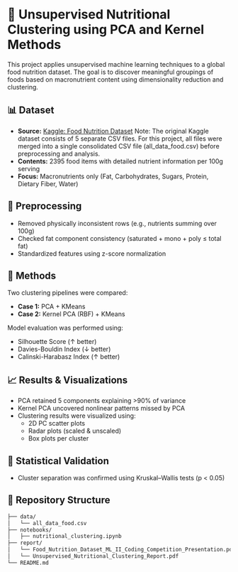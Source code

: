 # 🍎 Unsupervised Nutritional Clustering using PCA and Kernel Methods

This project applies unsupervised machine learning techniques to a global food nutrition dataset. The goal is to discover meaningful groupings of foods based on macronutrient content using dimensionality reduction and clustering.

## 📊 Dataset

- **Source:** [Kaggle: Food Nutrition Dataset](https://www.kaggle.com/datasets/utsavdey1410/food-nutrition-dataset/data)
Note: The original Kaggle dataset consists of 5 separate CSV files.
For this project, all files were merged into a single consolidated CSV file (all_data_food.csv) before preprocessing and analysis.
- **Contents:** 2395 food items with detailed nutrient information per 100g serving
- **Focus:** Macronutrients only (Fat, Carbohydrates, Sugars, Protein, Dietary Fiber, Water)

## 🧹 Preprocessing

- Removed physically inconsistent rows (e.g., nutrients summing over 100g)
- Checked fat component consistency (saturated + mono + poly ≤ total fat)
- Standardized features using z-score normalization

## 🧠 Methods

Two clustering pipelines were compared:

- **Case 1:** PCA + KMeans  
- **Case 2:** Kernel PCA (RBF) + KMeans  

Model evaluation was performed using:

- Silhouette Score (↑ better)
- Davies-Bouldin Index (↓ better)
- Calinski-Harabasz Index (↑ better)

## 📈 Results & Visualizations

- PCA retained 5 components explaining >90% of variance  
- Kernel PCA uncovered nonlinear patterns missed by PCA  
- Clustering results were visualized using:
  - 2D PC scatter plots
  - Radar plots (scaled & unscaled)
  - Box plots per cluster

## 🧪 Statistical Validation

- Cluster separation was confirmed using Kruskal–Wallis tests (p < 0.05)

## 📁 Repository Structure

```bash
├── data/
│   └── all_data_food.csv
├── notebooks/
│   ├── nutritional_clustering.ipynb
├── report/
│   └── Food_Nutrition_Dataset_ML_II_Coding_Competition_Presentation.pdf
│   └── Unsupervised_Nutritional_Clustering_Report.pdf
└── README.md

